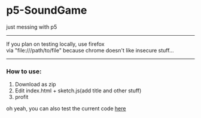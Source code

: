 # p5-SoundGame
just messing with p5

---

If you plan on testing locally, use firefox   
via "file:///path/to/file" because chrome doesn't like insecure stuff...

--- 

### How to use:
1. Download as zip
2. Edit index.html + sketch.js(add title and other stuff)
3. profit

oh yeah, you can also test the current code [here](wiiliam.github.io/p5-SoundGame)
